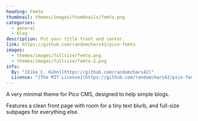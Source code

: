 ```yaml
---
heading: Femto
thumbnail: themes/images/thumbnails/femto.png
categories:
  - general
  - blog
description: Put your title front and center.
link: https://github.com/randomchars42/pico-femto
images:
  - themes/images/fullsize/femto.png
  - themes/images/fullsize/femto-2.png
info:
  By: "[Eike C. Kühn](https://github.com/randomchars42)"
  License: "[The MIT License](https://github.com/randomchars42/pico-femto/blob/master/LICENSE)"
---
```


A very minimal theme for Pico CMS, designed to help simple blogs.

Features a clean front page with room for a tiny text blurb, and full-size subpages for everything else.
